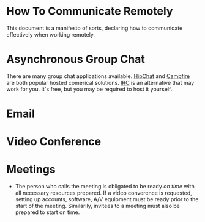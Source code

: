 How To Communicate Remotely
===========================
This document is a manifesto of sorts, declaring how to communicate effectively when working remotely.


Asynchronous Group Chat
========================
There are many group chat applications available. [HipChat](http://hipchat.com) and [Campfire](https://campfirenow.com/) are both popular hosted comerical solutions. [IRC](https://en.wikipedia.org/wiki/Internet_Relay_Chat) is an alternative that may work for you. It's free, but you may be required to host it yourself.


Email
=====

Video Conference
================

Meetings
========
- The person who calls the meeting is obligated to be ready *on time* with all necessary resources prepared. If a video converence is requested, setting up accounts, software, A/V equipment must be ready prior to the start of the meeting. Similarily, invitees to a meeting must also be prepared to start on time.   
